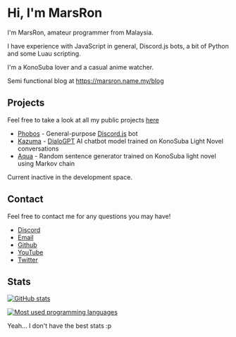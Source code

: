 # Hi, I'm MarsRon

I'm MarsRon, amateur programmer from Malaysia.

I have experience with JavaScript in general, Discord.js bots, a bit of Python and some Luau scripting.

I'm a KonoSuba lover and a casual anime watcher.

Semi functional blog at https://marsron.name.my/blog

## Projects

Feel free to take a look at all my public projects [here](https://github.com/MarsRon?tab=repositories)

- [Phobos](https://github.com/MarsRon/phobos) - General-purpose [Discord.js](https://discord.js.org) bot
- [Kazuma](https://github.com/MarsRon/kazuma) - [DialoGPT](https://github.com/microsoft/DialoGPT) AI chatbot model trained on KonoSuba Light Novel conversations
- [Aqua](https://github.com/MarsRon/aqua) - Random sentence generator trained on KonoSuba light novel using Markov chain

Current inactive in the development space.

## Contact

Feel free to contact me for any questions you may have!

- [Discord](https://discord.gg/TSqw3jx)
- [Email](mailto:marsron204@gmail.com)
- [Github](https://github.com/MarsRon)
- [YouTube](https://youtube.com/MarsRon)
- [Twitter](https://twitter.com/MarsRon)

## Stats

[![GitHub stats](https://github-readme-stats.vercel.app/api?username=MarsRon&show_icons=true&theme=algolia 'GitHub stats')](https://github.com/MarsRon?tab=repositories)

[![Most used programming languages](https://github-readme-stats.vercel.app/api/top-langs/?username=MarsRon&theme=algolia&layout=compact 'Most used programming languages')](https://github.com/MarsRon?tab=repositories)

Yeah... I don't have the best stats :p
